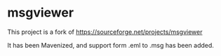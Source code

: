 # msgviewer

This project is a fork of https://sourceforge.net/projects/msgviewer

It has been Mavenized, and support form .eml to .msg has been added.

